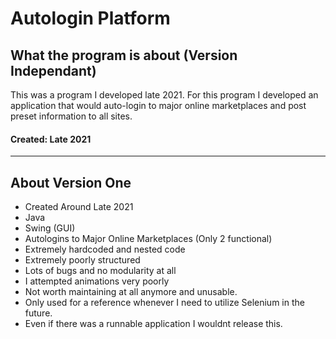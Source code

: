 

# Autologin Platform
## What the program is about (Version Independant)
This was a program I developed late 2021. For this program I developed an application that would auto-login to major online marketplaces and post preset information to all sites.

#### Created: Late 2021

-----------------------------------------------------------------------------------------------------------------------------------------------------------------------
## About Version One
 - Created Around Late 2021
 - Java
 - Swing (GUI)
 - Autologins to Major Online Marketplaces (Only 2 functional)
 - Extremely hardcoded and nested code
 - Extremely poorly structured
 - Lots of bugs and no modularity at all
 - I attempted animations very poorly
 - Not worth maintaining at all anymore and unusable.
 - Only used for a reference whenever I need to utilize Selenium in the future.
 - Even if there was a runnable application I wouldnt release this.
